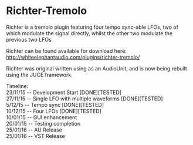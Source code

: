 # Richter-Tremolo
Richter is a tremolo plugin featuring four tempo sync-able LFOs, two of which modulate the signal directly, whilst the other two modulate the previous two LFOs

Richter can be found available for download here: http://whiteelephantaudio.com/plugins/richter-tremolo/

Richter was original written using as an AudioUnit, and is now being rebuilt using the JUCE framework.

Timeline:  
23/11/15 -- Development Start [DONE][TESTED]  
27/11/15 -- Single LFO with multiple waveforms [DONE][TESTED]  
5/12/15 -- Tempo sync [DONE][TESTED]  
10/12/15 -- Four LFOs [DONE][TESTED]  
10/01/15 -- GUI enhancement  
20/01/15 -- Testing completion  
25/01/16 -- AU Release  
25/01/16 -- VST Release  

